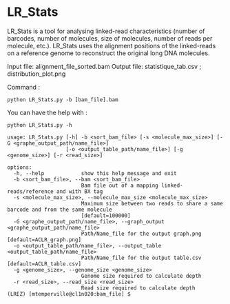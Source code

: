 # LR_Stats

LR_Stats is a tool for analysing linked-read characteristics (number of barcodes, number of molecules, size of molecules, number of reads per molecule, etc.). LR_Stats uses the alignment positions of the linked-reads on a reference genome to reconstruct the original long DNA molecules. 

Input file: alignment_file_sorted.bam
Output file: statistique_tab.csv ; distribution_plot.png

Command : 
```
python LR_Stats.py -b [bam_file].bam 
```

You can have the help with :

```
python LR_Stats.py -h
```

```
usage: LR_Stats.py [-h] -b <sort_bam_file> [-s <molecule_max_size>] [-G <graphe_output_path/name_file>]
                   [-o <output_table_path/name_file>] [-g <genome_size>] [-r <read_size>]

options:
  -h, --help            show this help message and exit
  -b <sort_bam_file>, --bam <sort_bam_file>
                        Bam file out of a mapping linked-reads/reference and with BX tag
  -s <molecule_max_size>, --molecule_max_size <molecule_max_size>
                        Maximum size between two reads to share a same barcode and from the same molecule
                        [default=100000]
  -G <graphe_output_path/name_file>, --graph_output <graphe_output_path/name_file>
                        Path/Name_file for the output graph.png [default=ACLR_graph.png]
  -o <output_table_path/name_file>, --output_table <output_table_path/name_file>
                        Path/Name_file for the output table.csv [default=ACLR_table.csv]
  -g <genome_size>, --genome_size <genome_size>
                        Genome size required to calculate depth
  -r <read_size>, --read_size <read_size>
                        Read size required to calculate depth
(LREZ) [mtemperville@cl1n020:bam_file] $ 

```
